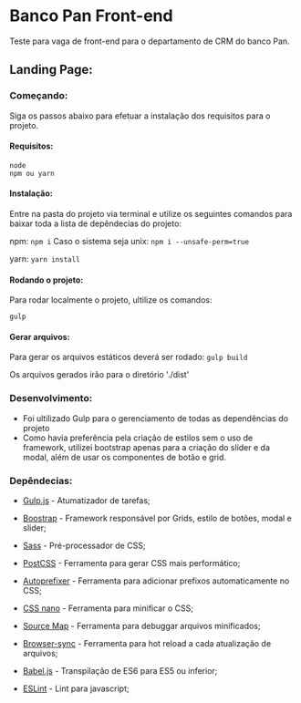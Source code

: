 
# Banco Pan Front-end

Teste para vaga de front-end para o departamento de CRM do banco Pan.

## Landing Page:

### Começando:
Siga os passos abaixo para efetuar a instalação dos requisitos para o projeto.

#### Requisitos:


    node
    npm ou yarn

#### Instalação:

Entre na pasta do projeto via terminal e utilize os seguintes comandos para baixar toda a lista de depêndecias do projeto:

npm:
`npm i`
Caso o sistema seja unix:
`npm i --unsafe-perm=true`

yarn:
`yarn install`

#### Rodando o projeto:
Para rodar localmente o projeto, ultilize os comandos:

`gulp`

#### Gerar arquivos:

Para gerar os arquivos estáticos deverá ser rodado:
`gulp build`

Os arquivos gerados irão para o diretório './dist'

###  Desenvolvimento:

- Foi ultilizado Gulp para o gerenciamento de todas as dependências do projeto
- Como havia preferência pela criação de estilos sem o uso de framework, utilizei bootstrap apenas para a criação do slider e da modal, além de usar os componentes de botão e grid.

### Depêndecias:
- [Gulp.js](https://gulpjs.com/) - Atumatizador de tarefas;

- [Boostrap](https://getbootstrap.com/) - Framework responsável por Grids, estilo de botões, modal e slider;

- [Sass](https://sass-lang.com/) - Pré-processador de CSS;

- [PostCSS](https://postcss.org/) - Ferramenta para gerar CSS mais performático;

- [Autoprefixer](https://autoprefixer.github.io/) - Ferramenta para adicionar prefixos automaticamente no CSS;

- [CSS nano](https://cssnano.co/) - Ferramenta para minificar o CSS;

- [Source Map](https://www.npmjs.com/package/gulp-sourcemaps) - Ferramenta para debuggar arquivos minificados;

- [Browser-sync](https://www.browsersync.io/) - Ferramenta para hot reload a cada atualização de arquivos;

- [Babel.js](https://babeljs.io/) - Transpilação de ES6 para ES5 ou inferior;

- [ESLint](https://eslint.org/) - Lint para javascript;


